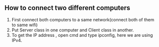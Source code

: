 ## How to connect two different computers
1) First connect both computers to a same network(connect both of them to same wifi)
2) Put Server class in one computer and Client class in another.
3) To get the IP address , open cmd and type ipconfig, here we are using IPv4.

